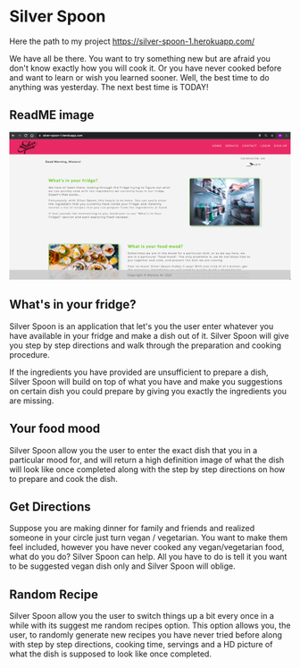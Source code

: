 # Silver Spoon

Here the path to my project
https://silver-spoon-1.herokuapp.com/

We have all be there. You want to try something new but are afraid you don't know exactly how you will cook it. Or you have never cooked before and want to learn or wish you learned sooner. Well, the best time to do anything was yesterday. The next best time is TODAY!

## ReadME image
![](images/silverSpoon.png)

## What's in your fridge?

Silver Spoon is an application that let's you the user enter whatever you have available in your fridge and make a dish out of it. Silver Spoon will give you step by step directions and walk through the preparation and cooking procedure.

If the ingredients you have provided are unsufficient to prepare a dish, Silver Spoon will build on top of what you have and make you suggestions on certain dish you could prepare by giving you exactly the ingredients you are missing.

## Your food mood

Silver Spoon allow you the user to enter the exact dish that you in a particular mood for, and will return a high definition image of what the dish will look like once completed along with the step by step directions on how to prepare and cook the dish.

## Get Directions

Suppose you are making dinner for family and friends and realized someone in your circle just turn vegan / vegetarian. You want to make them feel included, however you have never cooked any vegan/vegetarian food, what do you do?
Silver Spoon can help. All you have to do is tell it you want to be suggested vegan dish only and Silver Spoon will oblige.

## Random Recipe

Silver Spoon allow you the user to switch things up a bit every once in a while with its suggest me random recipes option. This option allows you, the user, to randomly generate new recipes you have never tried before along with step by step directions, cooking time, servings and a HD picture of what the dish is supposed to look like once completed.
